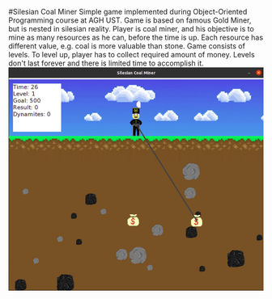 #Silesian Coal Miner
Simple game implemented during Object-Oriented Programming course at AGH UST. Game is based on famous Gold Miner, but
is nested in silesian reality. Player is coal miner, and his objective is to mine as many resources as he can, before 
the time is up. Each resource has different value, e.g. coal is more valuable than stone.
Game consists of levels. To level up, player has to collect required amount of money. Levels don't last forever and there
is limited time to accomplish it.
![](images/gameplay.png)